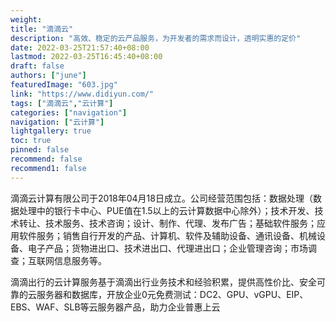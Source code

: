 ```yaml
---
weight: 
title: "滴滴云"
description: "高效、稳定的云产品服务，为开发者的需求而设计，透明实惠的定价"
date: 2022-03-25T21:57:40+08:00
lastmod: 2022-03-25T16:45:40+08:00
draft: false
authors: ["june"]
featuredImage: "603.jpg"
link: "https://www.didiyun.com/"
tags: ["滴滴云","云计算"]
categories: ["navigation"]
navigation: ["云计算"]
lightgallery: true
toc: true
pinned: false
recommend: false
recommend1: false
---
```

滴滴云计算有限公司于2018年04月18日成立。公司经营范围包括：数据处理（数据处理中的银行卡中心、PUE值在1.5以上的云计算数据中心除外）；技术开发、技术转让、技术服务、技术咨询；设计、制作、代理、发布广告；基础软件服务；应用软件服务；销售自行开发的产品、计算机、软件及辅助设备、通讯设备、机械设备、电子产品；货物进出口、技术进出口、代理进出口；企业管理咨询；市场调查；互联网信息服务等。

滴滴出行的云计算服务基于滴滴出行业务技术和经验积累，提供高性价比、安全可靠的云服务器和数据库，开放企业0元免费测试：DC2、GPU、vGPU、EIP、EBS、WAF、SLB等云服务器产品，助力企业普惠上云